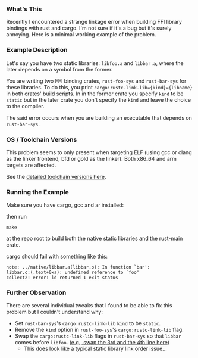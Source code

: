 ### What's This

Recently I encountered a strange linkage error when building FFI library bindings
with rust and cargo. I'm not sure if it's a bug but it's surely annoying.
Here is a minimal working example of the problem. 

### Example Description

Let's say you have two static libraries: `libfoo.a` and `libbar.a`, where
the later depends on a symbol from the former.

You are writing two FFI binding crates, `rust-foo-sys` and `rust-bar-sys` for these
libraries. To do this, you print `cargo:rustc-link-lib={kind}={libname}` in
both crates' build scripts. In in the former crate you specify `kind`
to be `static` but in the later crate you don't specify
the `kind` and leave the choice to the compiler.

The said error occurs when you are building an executable that depends on
`rust-bar-sys`.

### OS / Toolchain Versions

This problem seems to only present when targeting ELF (using gcc or clang as
the linker frontend, bfd or gold as the linker). Both x86_64 and arm targets are affected.

See the [detailed toolchain versions here](toolchain-versions.md).

### Running the Example

Make sure you have cargo, gcc and ar installed:

then run

    make

at the repo root to build both the native static libraries and the
rust-main crate.

cargo should fail with something like this:

    note: ../native/libbar.a(libbar.o): In function `bar':
    libbar.c:(.text+0xa): undefined reference to `foo'
    collect2: error: ld returned 1 exit status

### Further Observation

There are several individual tweaks that I found to be able to fix this problem but I couldn't understand why:

- Set `rust-bar-sys`'s `cargo:rustc-link-lib` `kind` to be `static`.
- Remove the `kind` option in `rust-foo-sys`'s `cargo:rustc-link-lib` flag.
- Swap the `cargo:rustc-link-lib` flags in `rust-bar-sys` so that `libbar` comes before `libfoo`. ([e.g., swap the 3rd and the 4th line here](https://github.com/overminder/rustc-link-lib-bug/blob/3b8918554e047d700a7fec185c6c0bf9e9896e03/rust-bar-sys/build.rs))
  * This does look like a typical static library link order issue...
